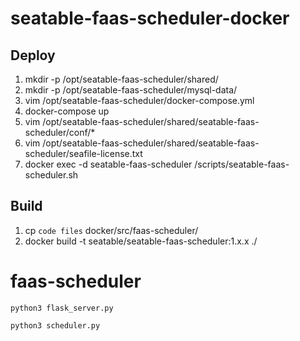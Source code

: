 # seatable-faas-scheduler-docker

## Deploy

1. mkdir -p /opt/seatable-faas-scheduler/shared/
2. mkdir -p /opt/seatable-faas-scheduler/mysql-data/
3. vim /opt/seatable-faas-scheduler/docker-compose.yml
4. docker-compose up
5. vim /opt/seatable-faas-scheduler/shared/seatable-faas-scheduler/conf/*
6. vim /opt/seatable-faas-scheduler/shared/seatable-faas-scheduler/seafile-license.txt
7. docker exec -d seatable-faas-scheduler /scripts/seatable-faas-scheduler.sh

## Build

1. cp `code files` docker/src/faas-scheduler/
2. docker build -t seatable/seatable-faas-scheduler:1.x.x ./

# faas-scheduler

`python3 flask_server.py`

`python3 scheduler.py`
